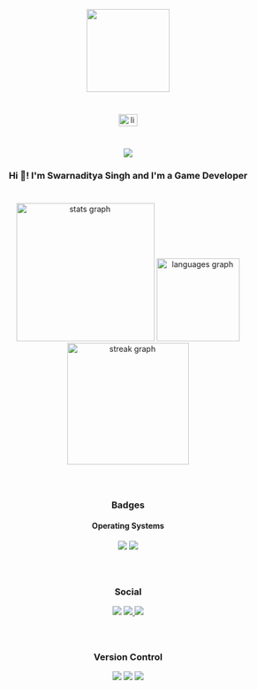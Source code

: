 <div align="center">
  <img height="150" src="https://camo.githubusercontent.com/f11260c8fcb3c396e4f8f149074844a731de0c070c0cbb09f95bd03dfe42f3ea/68747470733a2f2f646c2e6f70656e73656175736572646174612e636f6d2f63616368652f6f726967696e496d6167652f66696c65732f35323761393738336332386337303936323737336137336462373937656134642e676966"  />
</div>

###

<br clear="both">

<div align="center">
  <a href="https://www.linkedin.com/in/swarnadityasingh/" target="_blank">
    <img src="https://raw.githubusercontent.com/maurodesouza/profile-readme-generator/master/src/assets/icons/social/linkedin/default.svg" width="34" height="22" alt="linkedin logo"  />
  </a>
</div>

###

<br clear="both">

<div align="center">
  <img src="https://visitor-badge.laobi.icu/badge?page_id=DemonKingSwarn.DemonKingSwarn&"  />
</div>

###

<h3 align="center">Hi 👋! I'm Swarnaditya Singh and I'm a Game Developer</h3>

###

<br clear="both">

<div align="center">
    <img src="https://github-readme-stats.vercel.app/api?username=DemonKingSwarn&hide_title=false&hide_rank=false&include_all_commits=true&count_private=true&theme=dracula&show_icons=true&locale=en&hide_border=false&order=1" height="250" alt="stats graph">  
    <img src="https://github-readme-stats.vercel.app/api/top-langs/?username=DemonKingSwarn&locale=en&hide_title=false&layout=compact&card_width=320&langs_count=5&theme=dracula&hide_border=false&order=2" height="150" alt="languages graph">
    <img src="https://github-readme-streak-stats.herokuapp.com/?user=DemonKingSwarn&theme=dracula&hide_border=false" height="220" alt="streak graph">
</div>

###

<br clear="both">

<h3 align="center">Badges</h3>

<h4 align="center">Operating Systems</h4>

<div align="center">
    <img src="https://img.shields.io/badge/Arch%20Linux-1793D1?logo=arch-linux&logoColor=fff&style=for-the-badge">
    <img src="https://img.shields.io/badge/Android-3DDC84?style=for-the-badge&logo=android&logoColor=white">
</div>

###

<br clear="both">

<h3 align="center">Social</h3>

<div align="center">
    <a href="https://discordapp.com/users/453522683745927178/"><img src="https://img.shields.io/badge/Discord-%235865F2.svg?style=for-the-badge&logo=discord&logoColor=white"></a>
    <a href="mailto:swarnaditya.isometric@gmail.com"><img src="https://img.shields.io/badge/Gmail-D14836?style=for-the-badge&logo=gmail&logoColor=white">
    <a href="https://instagram.com/demonkingswarn"><img src="https://img.shields.io/badge/Instagram-%23E4405F.svg?style=for-the-badge&logo=Instagram&logoColor=white"></a>
</div>

###

<br clear="both">

<h3 align="center">Version Control</h3>

<div align="center">
    <img src="https://img.shields.io/badge/git-%23F05033.svg?style=for-the-badge&logo=git&logoColor=white">
    <img src="https://img.shields.io/badge/github-%23121011.svg?style=for-the-badge&logo=github&logoColor=white">
    <img src="https://img.shields.io/badge/gitlab-%23181717.svg?style=for-the-badge&logo=gitlab&logoColor=white">
</div>
